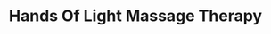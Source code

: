 ---
title: "Hands Of Light Massage Therapy"
url: /sarasota/hands-of-light-massage-therapy/
shop: massage
---